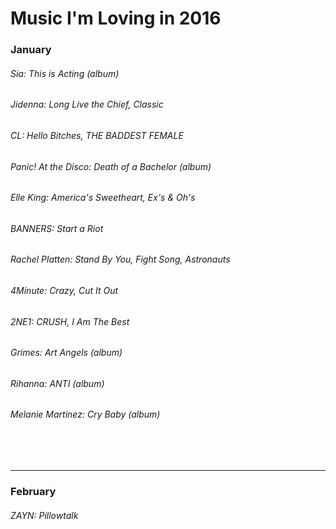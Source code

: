 <h1>Music I'm Loving in 2016</h1>

<h3>January</h3>
<h6>Sia: This is Acting (album)</h6>
<h6>Jidenna: Long Live the Chief, Classic</h6>
<h6>CL: Hello Bitches, THE BADDEST FEMALE</h6>
<h6>Panic! At the Disco: Death of a Bachelor (album)</h6>
<h6>Elle King: America's Sweetheart, Ex's & Oh's</h6>
<h6>BANNERS: Start a Riot</h6>
<h6>Rachel Platten: Stand By You, Fight Song, Astronauts</h6>
<h6>4Minute: Crazy, Cut It Out</h6>
<h6>2NE1: CRUSH, I Am The Best</h6>
<h6>Grimes: Art Angels (album)</h6>
<h6>Rihanna: ANTI (album)</h6>
<h6>Melanie Martinez: Cry Baby (album)</h6>
<br><br>
<hr>
<h3>February</h3>
<h6>ZAYN: Pillowtalk</h6>

